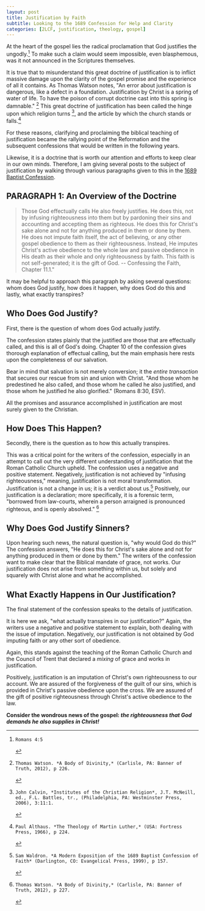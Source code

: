```yaml
---
layout: post
title: Justification by Faith
subtitle: Looking to the 1689 Confession for Help and Clarity 
categories: [2LCF, justification, theology, gospel]
---
```


At the heart of the gospel lies the radical proclamation that God justifies the ungodly.[^1] To make such a claim would seem impossible, even blasphemous, was it not announced in the Scriptures themselves. 

It is true that to misunderstand this great doctrine of justification is to inflict massive damage upon the clarity of the gospel promise and the experience of all it contains. As Thomas Watson notes, "An error about justification is dangerous, like a defect in a foundation. Justification by Christ is a spring of water of life. To have the poison of corrupt doctrine cast into this spring is damnable." [^2] This great doctrine of justification has been called the hinge upon which religion turns [^3], and the article by which the church stands or falls.[^4] 

For these reasons, clarifying and proclaiming the biblical teaching of justification became the rallying point of the Reformation and the subsequent confessions that would be written in the following years. 

Likewise, it is a doctrine that is worth our attention and efforts to keep clear in our own minds. Therefore, I am giving several posts to the subject of justification by walking through various paragraphs given to this in the [1689 Baptist Confession](https://founders.org/1689-confession/chapter-11-justification/).


## PARAGRAPH 1: An Overview of the Doctrine

> Those God effectually calls He also freely justifies. He does this, not by infusing righteousness into them but by pardoning their sins and accounting and accepting them as righteous. He does this for Christ's sake alone and not for anything produced in them or done by them. He does not impute faith itself, the act of believing, or any other gospel obedience to them as their righteousness. Instead, He imputes Christ's active obedience to the whole law and passive obedience in His death as their whole and only righteousness by faith. This faith is not self-generated; it is the gift of God. -- Confessing the Faith, Chapter 11.1."

It may be helpful to approach this paragraph by asking several questions: whom does God justify, how does it happen, why does God do this and lastly, what exactly transpires?

## Who Does God Justify?
First, there is the question of whom does God actually justify. 

The confession states plainly that the justified are those that are effectually called, and this is all of God's doing. Chapter 10 of the confession gives thorough explanation of effectual calling, but the main emphasis here rests upon the completeness of our salvation. 

Bear in mind that salvation is not merely conversion; it the *entire transaction* that secures our rescue from sin and union with Christ. "And those whom he predestined he also called, and those whom he called he also justified, and those whom he justified he also glorified." (Romans 8:30, ESV). 

All the promises and assurance accomplished in justification are most surely given to the Christian.

## How Does This Happen?
Secondly, there is the question as to how this actually transpires. 

This was a critical point for the writers of the confession, especially in an attempt to call out the very different understanding of justification that the Roman Catholic Church upheld. The confession uses a negative and positive statement. Negatively, justification is not achieved by "infusing righteousness," meaning, justification is not moral transformation. Justification is not a change in us; it is a verdict about us.[^5] Positively, our justification is a declaration; more specifically, it is a forensic term, "borrowed from law-courts, wherein a person arraigned is pronounced righteous, and is openly absolved." [^6] 

## Why Does God Justify Sinners?
Upon hearing such news, the natural question is, "why would God do this?" The confession answers, "He does this for Christ's sake alone and not for anything produced in them or done by them." The writers of the confession want to make clear that the Biblical mandate of grace, not works. Our justification does not arise from something within us, but solely and squarely with Christ alone and what he accomplished.

## What Exactly Happens in Our Justification?
The final statement of the confession speaks to the details of justification. 

It is here we ask, "what actually transpires in our justification?" Again, the writers use a negative and positive statement to explain, both dealing with the issue of imputation. Negatively, our justification is not obtained by God imputing faith or any other sort of obedience. 

Again, this stands against the teaching of the Roman Catholic Church and the Council of Trent that declared a *mixing* of grace and works in justification. 

Positively, justification is an imputation of Christ's own righteousness to our account. We are assured of the forgiveness of the guilt of our sins, which is provided in Christ's passive obedience upon the cross. We are assured of the gift of positive righteousness through Christ's active obedience to the law. 

**Consider the wondrous news of the gospel: *the righteousness that God demands he also supplies in Christ!*** 



[^1]:    Romans 4:5

[^2]:    Thomas Watson. *A Body of Divinity,* (Carlisle, PA: Banner of Truth, 2012), p 226.

[^3]:    John Calvin, *Institutes of the Christian Religion*, J.T. McNeill, ed., F.L. Battles, tr., (Philadelphia, PA: Westminster Press, 2006), 3:11:1.

[^4]:    Paul Althaus. *The Theology of Martin Luther,* (USA: Fortress Press, 1966), p 224.

[^5]:    Sam Waldron. *A Modern Exposition of the 1689 Baptist Confession of Faith* (Darlington, CO: Evangelical Press, 1999), p 157.

[^6]:    Thomas Watson. *A Body of Divinity,* (Carlisle, PA: Banner of Truth, 2012), p 227.